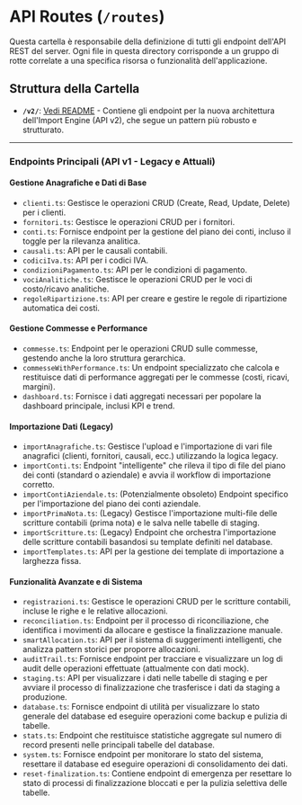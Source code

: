 # API Routes (`/routes`)

Questa cartella è responsabile della definizione di tutti gli endpoint dell'API REST del server. Ogni file in questa directory corrisponde a un gruppo di rotte correlate a una specifica risorsa o funzionalità dell'applicazione.

## Struttura della Cartella

-   **`/v2/`**: [Vedi README](./v2/README.md) - Contiene gli endpoint per la nuova architettura dell'Import Engine (API v2), che segue un pattern più robusto e strutturato.

---

### Endpoints Principali (API v1 - Legacy e Attuali)

#### Gestione Anagrafiche e Dati di Base
-   `clienti.ts`: Gestisce le operazioni CRUD (Create, Read, Update, Delete) per i clienti.
-   `fornitori.ts`: Gestisce le operazioni CRUD per i fornitori.
-   `conti.ts`: Fornisce endpoint per la gestione del piano dei conti, incluso il toggle per la rilevanza analitica.
-   `causali.ts`: API per le causali contabili.
-   `codiciIva.ts`: API per i codici IVA.
-   `condizioniPagamento.ts`: API per le condizioni di pagamento.
-   `vociAnalitiche.ts`: Gestisce le operazioni CRUD per le voci di costo/ricavo analitiche.
-   `regoleRipartizione.ts`: API per creare e gestire le regole di ripartizione automatica dei costi.

#### Gestione Commesse e Performance
-   `commesse.ts`: Endpoint per le operazioni CRUD sulle commesse, gestendo anche la loro struttura gerarchica.
-   `commesseWithPerformance.ts`: Un endpoint specializzato che calcola e restituisce dati di performance aggregati per le commesse (costi, ricavi, margini).
-   `dashboard.ts`: Fornisce i dati aggregati necessari per popolare la dashboard principale, inclusi KPI e trend.

#### Importazione Dati (Legacy)
-   `importAnagrafiche.ts`: Gestisce l'upload e l'importazione di vari file anagrafici (clienti, fornitori, causali, ecc.) utilizzando la logica legacy.
-   `importConti.ts`: Endpoint "intelligente" che rileva il tipo di file del piano dei conti (standard o aziendale) e avvia il workflow di importazione corretto.
-   `importContiAziendale.ts`: (Potenzialmente obsoleto) Endpoint specifico per l'importazione del piano dei conti aziendale.
-   `importPrimaNota.ts`: (Legacy) Gestisce l'importazione multi-file delle scritture contabili (prima nota) e le salva nelle tabelle di staging.
-   `importScritture.ts`: (Legacy) Endpoint che orchestra l'importazione delle scritture contabili basandosi su template definiti nel database.
-   `importTemplates.ts`: API per la gestione dei template di importazione a larghezza fissa.

#### Funzionalità Avanzate e di Sistema
-   `registrazioni.ts`: Gestisce le operazioni CRUD per le scritture contabili, incluse le righe e le relative allocazioni.
-   `reconciliation.ts`: Endpoint per il processo di riconciliazione, che identifica i movimenti da allocare e gestisce la finalizzazione manuale.
-   `smartAllocation.ts`: API per il sistema di suggerimenti intelligenti, che analizza pattern storici per proporre allocazioni.
-   `auditTrail.ts`: Fornisce endpoint per tracciare e visualizzare un log di audit delle operazioni effettuate (attualmente con dati mock).
-   `staging.ts`: API per visualizzare i dati nelle tabelle di staging e per avviare il processo di finalizzazione che trasferisce i dati da staging a produzione.
-   `database.ts`: Fornisce endpoint di utilità per visualizzare lo stato generale del database ed eseguire operazioni come backup e pulizia di tabelle.
-   `stats.ts`: Endpoint che restituisce statistiche aggregate sul numero di record presenti nelle principali tabelle del database.
-   `system.ts`: Fornisce endpoint per monitorare lo stato del sistema, resettare il database ed eseguire operazioni di consolidamento dei dati.
-   `reset-finalization.ts`: Contiene endpoint di emergenza per resettare lo stato di processi di finalizzazione bloccati e per la pulizia selettiva delle tabelle. 